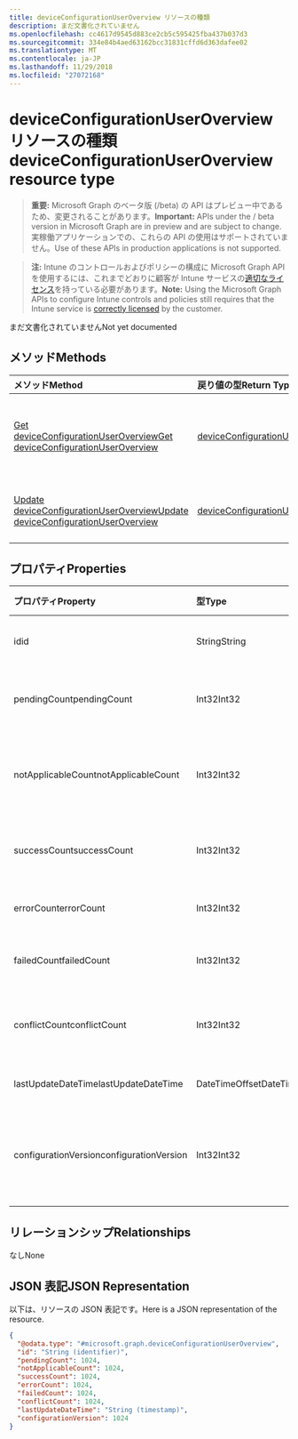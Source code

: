 ```yaml
---
title: deviceConfigurationUserOverview リソースの種類
description: まだ文書化されていません
ms.openlocfilehash: cc4617d9545d883ce2cb5c595425fba437b037d3
ms.sourcegitcommit: 334e84b4aed63162bcc31831cffd6d363dafee02
ms.translationtype: MT
ms.contentlocale: ja-JP
ms.lasthandoff: 11/29/2018
ms.locfileid: "27072168"
---
```

# <a name="deviceconfigurationuseroverview-resource-type"></a><span data-ttu-id="c22e3-103">deviceConfigurationUserOverview リソースの種類</span><span class="sxs-lookup"><span data-stu-id="c22e3-103">deviceConfigurationUserOverview resource type</span></span>

> <span data-ttu-id="c22e3-104">**重要:** Microsoft Graph のベータ版 (/beta) の API はプレビュー中であるため、変更されることがあります。</span><span class="sxs-lookup"><span data-stu-id="c22e3-104">**Important:** APIs under the / beta version in Microsoft Graph are in preview and are subject to change.</span></span> <span data-ttu-id="c22e3-105">実稼働アプリケーションでの、これらの API の使用はサポートされていません。</span><span class="sxs-lookup"><span data-stu-id="c22e3-105">Use of these APIs in production applications is not supported.</span></span>

> <span data-ttu-id="c22e3-106">**注:** Intune のコントロールおよびポリシーの構成に Microsoft Graph API を使用するには、これまでどおりに顧客が Intune サービスの[適切なライセンス](https://go.microsoft.com/fwlink/?linkid=839381)を持っている必要があります。</span><span class="sxs-lookup"><span data-stu-id="c22e3-106">**Note:** Using the Microsoft Graph APIs to configure Intune controls and policies still requires that the Intune service is [correctly licensed](https://go.microsoft.com/fwlink/?linkid=839381) by the customer.</span></span>

<span data-ttu-id="c22e3-107">まだ文書化されていません</span><span class="sxs-lookup"><span data-stu-id="c22e3-107">Not yet documented</span></span>
## <a name="methods"></a><span data-ttu-id="c22e3-108">メソッド</span><span class="sxs-lookup"><span data-stu-id="c22e3-108">Methods</span></span>
|<span data-ttu-id="c22e3-109">メソッド</span><span class="sxs-lookup"><span data-stu-id="c22e3-109">Method</span></span>|<span data-ttu-id="c22e3-110">戻り値の型</span><span class="sxs-lookup"><span data-stu-id="c22e3-110">Return Type</span></span>|<span data-ttu-id="c22e3-111">説明</span><span class="sxs-lookup"><span data-stu-id="c22e3-111">Description</span></span>|
|:---|:---|:---|
|[<span data-ttu-id="c22e3-112">Get deviceConfigurationUserOverview</span><span class="sxs-lookup"><span data-stu-id="c22e3-112">Get deviceConfigurationUserOverview</span></span>](../api/intune-deviceconfig-deviceconfigurationuseroverview-get.md)|[<span data-ttu-id="c22e3-113">deviceConfigurationUserOverview</span><span class="sxs-lookup"><span data-stu-id="c22e3-113">deviceConfigurationUserOverview</span></span>](../resources/intune-deviceconfig-deviceconfigurationuseroverview.md)|<span data-ttu-id="c22e3-114">[deviceConfigurationUserOverview](../resources/intune-deviceconfig-deviceconfigurationuseroverview.md) オブジェクトのプロパティとリレーションシップを読み取ります。</span><span class="sxs-lookup"><span data-stu-id="c22e3-114">Read properties and relationships of the [deviceConfigurationUserOverview](../resources/intune-deviceconfig-deviceconfigurationuseroverview.md) object.</span></span>|
|[<span data-ttu-id="c22e3-115">Update deviceConfigurationUserOverview</span><span class="sxs-lookup"><span data-stu-id="c22e3-115">Update deviceConfigurationUserOverview</span></span>](../api/intune-deviceconfig-deviceconfigurationuseroverview-update.md)|[<span data-ttu-id="c22e3-116">deviceConfigurationUserOverview</span><span class="sxs-lookup"><span data-stu-id="c22e3-116">deviceConfigurationUserOverview</span></span>](../resources/intune-deviceconfig-deviceconfigurationuseroverview.md)|<span data-ttu-id="c22e3-117">[deviceConfigurationUserOverview](../resources/intune-deviceconfig-deviceconfigurationuseroverview.md) オブジェクトのプロパティを更新します。</span><span class="sxs-lookup"><span data-stu-id="c22e3-117">Update the properties of a [deviceConfigurationUserOverview](../resources/intune-deviceconfig-deviceconfigurationuseroverview.md) object.</span></span>|

## <a name="properties"></a><span data-ttu-id="c22e3-118">プロパティ</span><span class="sxs-lookup"><span data-stu-id="c22e3-118">Properties</span></span>
|<span data-ttu-id="c22e3-119">プロパティ</span><span class="sxs-lookup"><span data-stu-id="c22e3-119">Property</span></span>|<span data-ttu-id="c22e3-120">型</span><span class="sxs-lookup"><span data-stu-id="c22e3-120">Type</span></span>|<span data-ttu-id="c22e3-121">説明</span><span class="sxs-lookup"><span data-stu-id="c22e3-121">Description</span></span>|
|:---|:---|:---|
|<span data-ttu-id="c22e3-122">id</span><span class="sxs-lookup"><span data-stu-id="c22e3-122">id</span></span>|<span data-ttu-id="c22e3-123">String</span><span class="sxs-lookup"><span data-stu-id="c22e3-123">String</span></span>|<span data-ttu-id="c22e3-124">エンティティのキー。</span><span class="sxs-lookup"><span data-stu-id="c22e3-124">Key of the entity.</span></span>|
|<span data-ttu-id="c22e3-125">pendingCount</span><span class="sxs-lookup"><span data-stu-id="c22e3-125">pendingCount</span></span>|<span data-ttu-id="c22e3-126">Int32</span><span class="sxs-lookup"><span data-stu-id="c22e3-126">Int32</span></span>|<span data-ttu-id="c22e3-127">保留中のユーザーの数</span><span class="sxs-lookup"><span data-stu-id="c22e3-127">Number of pending Users</span></span>|
|<span data-ttu-id="c22e3-128">notApplicableCount</span><span class="sxs-lookup"><span data-stu-id="c22e3-128">notApplicableCount</span></span>|<span data-ttu-id="c22e3-129">Int32</span><span class="sxs-lookup"><span data-stu-id="c22e3-129">Int32</span></span>|<span data-ttu-id="c22e3-130">適用されないユーザーの数</span><span class="sxs-lookup"><span data-stu-id="c22e3-130">Number of not applicable users</span></span>|
|<span data-ttu-id="c22e3-131">successCount</span><span class="sxs-lookup"><span data-stu-id="c22e3-131">successCount</span></span>|<span data-ttu-id="c22e3-132">Int32</span><span class="sxs-lookup"><span data-stu-id="c22e3-132">Int32</span></span>|<span data-ttu-id="c22e3-133">成功したユーザーの数</span><span class="sxs-lookup"><span data-stu-id="c22e3-133">Number of succeeded Users</span></span>|
|<span data-ttu-id="c22e3-134">errorCount</span><span class="sxs-lookup"><span data-stu-id="c22e3-134">errorCount</span></span>|<span data-ttu-id="c22e3-135">Int32</span><span class="sxs-lookup"><span data-stu-id="c22e3-135">Int32</span></span>|<span data-ttu-id="c22e3-136">エラー ユーザーの数</span><span class="sxs-lookup"><span data-stu-id="c22e3-136">Number of error Users</span></span>|
|<span data-ttu-id="c22e3-137">failedCount</span><span class="sxs-lookup"><span data-stu-id="c22e3-137">failedCount</span></span>|<span data-ttu-id="c22e3-138">Int32</span><span class="sxs-lookup"><span data-stu-id="c22e3-138">Int32</span></span>|<span data-ttu-id="c22e3-139">失敗したユーザーの数</span><span class="sxs-lookup"><span data-stu-id="c22e3-139">Number of failed Users</span></span>|
|<span data-ttu-id="c22e3-140">conflictCount</span><span class="sxs-lookup"><span data-stu-id="c22e3-140">conflictCount</span></span>|<span data-ttu-id="c22e3-141">Int32</span><span class="sxs-lookup"><span data-stu-id="c22e3-141">Int32</span></span>|<span data-ttu-id="c22e3-142">競合しているユーザーの数</span><span class="sxs-lookup"><span data-stu-id="c22e3-142">Number of users in conflict</span></span>|
|<span data-ttu-id="c22e3-143">lastUpdateDateTime</span><span class="sxs-lookup"><span data-stu-id="c22e3-143">lastUpdateDateTime</span></span>|<span data-ttu-id="c22e3-144">DateTimeOffset</span><span class="sxs-lookup"><span data-stu-id="c22e3-144">DateTimeOffset</span></span>|<span data-ttu-id="c22e3-145">最終更新時刻</span><span class="sxs-lookup"><span data-stu-id="c22e3-145">Last update time</span></span>|
|<span data-ttu-id="c22e3-146">configurationVersion</span><span class="sxs-lookup"><span data-stu-id="c22e3-146">configurationVersion</span></span>|<span data-ttu-id="c22e3-147">Int32</span><span class="sxs-lookup"><span data-stu-id="c22e3-147">Int32</span></span>|<span data-ttu-id="c22e3-148">対象の概要に関するポリシーのバージョン</span><span class="sxs-lookup"><span data-stu-id="c22e3-148">Version of the policy for that overview</span></span>|

## <a name="relationships"></a><span data-ttu-id="c22e3-149">リレーションシップ</span><span class="sxs-lookup"><span data-stu-id="c22e3-149">Relationships</span></span>
<span data-ttu-id="c22e3-150">なし</span><span class="sxs-lookup"><span data-stu-id="c22e3-150">None</span></span>
## <a name="json-representation"></a><span data-ttu-id="c22e3-151">JSON 表記</span><span class="sxs-lookup"><span data-stu-id="c22e3-151">JSON Representation</span></span>
<span data-ttu-id="c22e3-152">以下は、リソースの JSON 表記です。</span><span class="sxs-lookup"><span data-stu-id="c22e3-152">Here is a JSON representation of the resource.</span></span>
<!-- {
  "blockType": "resource",
  "keyProperty": "id",
  "@odata.type": "microsoft.graph.deviceConfigurationUserOverview"
}
-->
``` json
{
  "@odata.type": "#microsoft.graph.deviceConfigurationUserOverview",
  "id": "String (identifier)",
  "pendingCount": 1024,
  "notApplicableCount": 1024,
  "successCount": 1024,
  "errorCount": 1024,
  "failedCount": 1024,
  "conflictCount": 1024,
  "lastUpdateDateTime": "String (timestamp)",
  "configurationVersion": 1024
}
```





